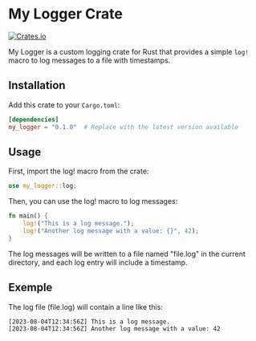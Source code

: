 # My Logger Crate

[![Crates.io](https://img.shields.io/crates/v/my_logger.svg)](https://crates.io/crates/my_logger)

My Logger is a custom logging crate for Rust that provides a simple `log!` macro to log messages to a file with timestamps.

## Installation

Add this crate to your `Cargo.toml`:

```toml
[dependencies]
my_logger = "0.1.0"  # Replace with the latest version available
```

## Usage
First, import the log! macro from the crate:
```rust
use my_logger::log;
```
Then, you can use the log! macro to log messages:
```rust
fn main() {
    log!("This is a log message.");
    log!("Another log message with a value: {}", 42);
}
```
The log messages will be written to a file named "file.log" in the current directory, and each log entry will include a timestamp.

## Exemple
The log file (file.log) will contain a line like this:
```log
[2023-08-04T12:34:56Z] This is a log message.
[2023-08-04T12:34:56Z] Another log message with a value: 42
``````
